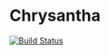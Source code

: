 Chrysantha
==
[![Build Status](https://travis-ci.org/nagaseyasuhito/chrysantha.svg)](https://travis-ci.org/nagaseyasuhito/chrysantha)